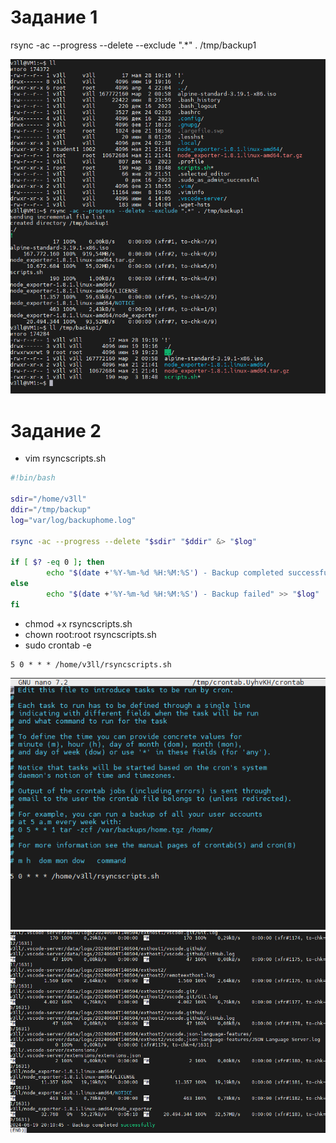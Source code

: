 # Задание 1 

rsync -ac --progress --delete --exclude ".*" . /tmp/backup1

![](scr/1.png) 

# Задание 2

- vim rsyncscripts.sh

```bash
#!bin/bash

sdir="/home/v3ll"
ddir="/tmp/backup"
log="var/log/backuphome.log"

rsync -ac --progress --delete "$sdir" "$ddir" &> "$log"

if [ $? -eq 0 ]; then
        echo "$(date +'%Y-%m-%d %H:%M:%S') - Backup completed successfully" >> "$log"
else
        echo "$(date +'%Y-%m-%d %H:%M:%S') - Backup failed" >> "$log"
fi
```

- chmod +x rsyncscripts.sh
- chown root:root rsyncscripts.sh
- sudo crontab -e

```
5 0 * * * /home/v3ll/rsyncscripts.sh
```

![](scr/21.png) 
![](scr/22.png) 


